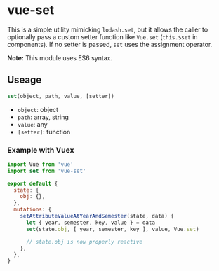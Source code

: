 # vue-set

This is a simple utility mimicking `lodash.set`, but it allows the caller to optionally pass a custom setter function like `Vue.set` (`this.$set` in components). If no setter is passed, `set` uses the assignment operator.

**Note:** This module uses ES6 syntax.

## Useage

```javascript
set(object, path, value, [setter])
```

- `object`: object
- `path`: array, string
- `value`: any
- `[setter]`: function

### Example with Vuex

```javascript
import Vue from 'vue'
import set from 'vue-set'

export default {
  state: {
    obj: {},
  },
  mutations: {
    setAttributeValueAtYearAndSemester(state, data) {
      let { year, semester, key, value } = data
      set(state.obj, [ year, semester, key ], value, Vue.set)

      // state.obj is now properly reactive
    },
  },
}
```
